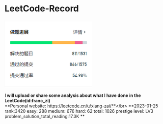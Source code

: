 # LeetCode-Record

![](https://raw.githubusercontent.com/FrancsXiang/myImgBed/master/img/1.PNG)

**I will upload or share some analysis about what I have done in the LeetCode(id:franc_zi)**</br>
**Personal website: https://leetcode.cn/u/xiang-zai/**</br>
**2023-01-25 rank:3420 easy: 288 medium: 676 hard: 62 total: 1026 prestige level: LV3 problem_solution_total_reading:17.3K **</br>
